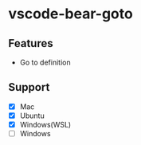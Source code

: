 # vscode-bear-goto

## Features
- Go to definition

## Support
- [x] Mac
- [x] Ubuntu
- [x] Windows(WSL)
- [ ] Windows
